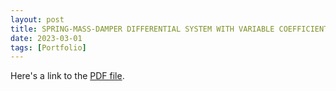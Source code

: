 ```yaml
---
layout: post
title: SPRING-MASS-DAMPER DIFFERENTIAL SYSTEM WITH VARIABLE COEFFICIENTS
date: 2023-03-01
tags: [Portfolio]
---
```


Here's a link to the [PDF file](/assets/img/MA%20345%20Report.pdf).
